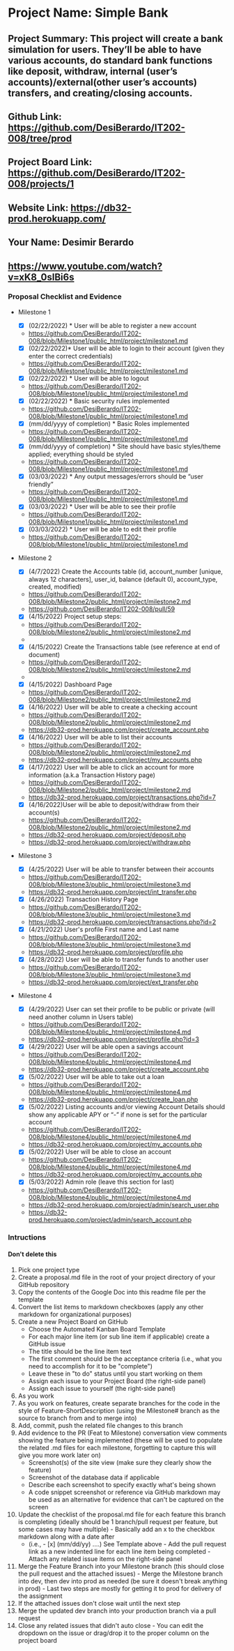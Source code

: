 # Project Name: Simple Bank
## Project Summary: This project will create a bank simulation for users. They’ll be able to have various accounts, do standard bank functions like deposit, withdraw, internal (user’s accounts)/external(other user’s accounts) transfers, and creating/closing accounts.
## Github Link: https://github.com/DesiBerardo/IT202-008/tree/prod
## Project Board Link: https://github.com/DesiBerardo/IT202-008/projects/1
## Website Link: https://db32-prod.herokuapp.com/
## Your Name: Desimir Berardo
## https://www.youtube.com/watch?v=xK8_0slBi6s

<!-- Line item / Feature template (use this for each bullet point) -- DO NOT DELETE THIS SECTION


- [ ] \(mm/dd/yyyy of completion) Feature Title (from the proposal bullet point, if it's a sub-point indent it properly)
  -  Link to related .md file: [Link Name](link url)

 End Line item / Feature Template -- DO NOT DELETE THIS SECTION --> 
 
 
### Proposal Checklist and Evidence

- Milestone 1
  - [x] \(02/22/2022) * User will be able to register a new account
  -  https://github.com/DesiBerardo/IT202-008/blob/Milestone1/public_html/project/milestone1.md

  - [x] \(02/22/2022)* User will be able to login to their account (given they enter the correct credentials)
  -  https://github.com/DesiBerardo/IT202-008/blob/Milestone1/public_html/project/milestone1.md

  - [x] \(02/22/2022) * User will be able to logout
  -  https://github.com/DesiBerardo/IT202-008/blob/Milestone1/public_html/project/milestone1.md

  - [x] \(02/22/2022) * Basic security rules implemented
  -  https://github.com/DesiBerardo/IT202-008/blob/Milestone1/public_html/project/milestone1.md

  - [x] \(mm/dd/yyyy of completion) * Basic Roles implemented
  -  https://github.com/DesiBerardo/IT202-008/blob/Milestone1/public_html/project/milestone1.md 

  - [x] \(mm/dd/yyyy of completion) * Site should have basic styles/theme applied; everything should be styled
  -  https://github.com/DesiBerardo/IT202-008/blob/Milestone1/public_html/project/milestone1.md

  - [x] \(03/03/2022) * Any output messages/errors should be “user friendly”
  -  https://github.com/DesiBerardo/IT202-008/blob/Milestone1/public_html/project/milestone1.md

  - [x] \(03/03/2022) * User will be able to see their profile
  -  https://github.com/DesiBerardo/IT202-008/blob/Milestone1/public_html/project/milestone1.md

  - [x] \(03/03/2022) * User will be able to edit their profile
  -  https://github.com/DesiBerardo/IT202-008/blob/Milestone1/public_html/project/milestone1.md
  
  
- Milestone 2
  - [x] \(4/7/2022) Create the Accounts table (id, account_number [unique, always 12 characters], user_id, balance (default 0), account_type, created, modified)
  - https://github.com/DesiBerardo/IT202-008/blob/Milestone2/public_html/project/milestone2.md
  - https://github.com/DesiBerardo/IT202-008/pull/59

  - [x] \(4/15/2022) Project setup steps:
  - https://github.com/DesiBerardo/IT202-008/blob/Milestone2/public_html/project/milestone2.md
  - 

  - [x] \(4/15/2022) Create the Transactions table (see reference at end of document)
  - https://github.com/DesiBerardo/IT202-008/blob/Milestone2/public_html/project/milestone2.md
  - 

  - [x] \(4/15/2022) Dashboard Page
  - https://github.com/DesiBerardo/IT202-008/blob/Milestone2/public_html/project/milestone2.md

  - [x] \(4/16/2022) User will be able to create a checking account
  - https://github.com/DesiBerardo/IT202-008/blob/Milestone2/public_html/project/milestone2.md
  - https://db32-prod.herokuapp.com/project/create_account.php

  - [x] \(4/16/2022) User will be able to list their accounts
  - https://github.com/DesiBerardo/IT202-008/blob/Milestone2/public_html/project/milestone2.md
  - https://db32-prod.herokuapp.com/project/my_accounts.php

  - [x] \(4/17/2022) User will be able to click an account for more information (a.k.a Transaction History page)
  - https://github.com/DesiBerardo/IT202-008/blob/Milestone2/public_html/project/milestone2.md
  - https://db32-prod.herokuapp.com/project/transactions.php?id=7

  - [x] \(4/16/2022)User will be able to deposit/withdraw from their account(s)
  - https://github.com/DesiBerardo/IT202-008/blob/Milestone2/public_html/project/milestone2.md
  - https://db32-prod.herokuapp.com/project/deposit.php
  - https://db32-prod.herokuapp.com/project/withdraw.php

- Milestone 3
  - [x] \(4/25/2022) User will be able to transfer between their accounts
  -  https://github.com/DesiBerardo/IT202-008/blob/Milestone3/public_html/project/milestone3.md
  -  https://db32-prod.herokuapp.com/project/int_transfer.php

  - [x] \(4/26/2022) Transaction History Page
  -  https://github.com/DesiBerardo/IT202-008/blob/Milestone3/public_html/project/milestone3.md
  -  https://db32-prod.herokuapp.com/project/transactions.php?id=2

  - [x] \(4/21/2022) User's profile First name and Last name
  -  https://github.com/DesiBerardo/IT202-008/blob/Milestone3/public_html/project/milestone3.md
  -  https://db32-prod.herokuapp.com/project/profile.php

  - [x] \(4/28/2022) User will be able to transfer funds to another user
  -  https://github.com/DesiBerardo/IT202-008/blob/Milestone3/public_html/project/milestone3.md
  -  https://db32-prod.herokuapp.com/project/ext_transfer.php


- Milestone 4
  - [x] \(4/29/2022) User can set their profile to be public or private (will need another column in Users table)
  -  https://github.com/DesiBerardo/IT202-008/blob/Milestone4/public_html/project/milestone4.md
  -  https://db32-prod.herokuapp.com/project/profile.php?id=3
  - [x] \(4/29/2022) User will be able open a savings account
  -  https://github.com/DesiBerardo/IT202-008/blob/Milestone4/public_html/project/milestone4.md
  -  https://db32-prod.herokuapp.com/project/create_account.php
  - [x] \(5/02/2022) User will be able to take out a loan
  -  https://github.com/DesiBerardo/IT202-008/blob/Milestone4/public_html/project/milestone4.md
  -  https://db32-prod.herokuapp.com/project/create_loan.php
  - [x] \(5/02/2022) Listing accounts and/or viewing Account Details should show any applicable APY or “-” if none is set for the particular account
  -  https://github.com/DesiBerardo/IT202-008/blob/Milestone4/public_html/project/milestone4.md
  -  https://db32-prod.herokuapp.com/project/my_accounts.php
  - [x] \(5/02/2022) User will be able to close an account
  -  https://github.com/DesiBerardo/IT202-008/blob/Milestone4/public_html/project/milestone4.md
  -  https://db32-prod.herokuapp.com/project/my_accounts.php
  - [x] \(5/03/2022) Admin role (leave this section for last)
  -  https://github.com/DesiBerardo/IT202-008/blob/Milestone4/public_html/project/milestone4.md
  -  https://db32-prod.herokuapp.com/project/admin/search_user.php
  -  https://db32-prod.herokuapp.com/project/admin/search_account.php
### Intructions
#### Don't delete this
1. Pick one project type
2. Create a proposal.md file in the root of your project directory of your GitHub repository
3. Copy the contents of the Google Doc into this readme file per the template
4. Convert the list items to markdown checkboxes (apply any other markdown for organizational purposes)
5. Create a new Project Board on GitHub
   - Choose the Automated Kanban Board Template
   - For each major line item (or sub line item if applicable) create a GitHub issue
   - The title should be the line item text
   - The first comment should be the acceptance criteria (i.e., what you need to accomplish for it to be "complete")
   - Leave these in "to do" status until you start working on them
   - Assign each issue to your Project Board (the right-side panel)
   - Assign each issue to yourself (the right-side panel)
6. As you work
  1. As you work on features, create separate branches for the code in the style of Feature-ShortDescription (using the Milestone# branch as the source to branch from and to merge into)
  2. Add, commit, push the related file changes to this branch
  3. Add evidence to the PR (Feat to Milestone) conversation view comments showing the feature being implemented (these will be used to populate the related .md files for each milestone, forgetting to capture this will give you more work later on)
     - Screenshot(s) of the site view (make sure they clearly show the feature)
     - Screenshot of the database data if applicable
     - Describe each screenshot to specify exactly what's being shown
     - A code snippet screenshot or reference via GitHub markdown may be used as an alternative for evidence that can't be captured on the screen
  4. Update the checklist of the proposal.md file for each feature this branch is completing (ideally should be 1 branch/pull request per feature, but some cases may have multiple)
    - Basically add an x to the checkbox markdown along with a date after
      - (i.e.,   - [x] (mm/dd/yy) ....) See Template above
    - Add the pull request link as a new indented line for each line item being completed
    - Attach any related issue items on the right-side panel
  5. Merge the Feature Branch into your Milestone branch (this should close the pull request and the attached issues)
    - Merge the Milestone branch into dev, then dev into prod as needed (be sure it doesn't break anything in prod)
    - Last two steps are mostly for getting it to prod for delivery of the assignment 
  7. If the attached issues don't close wait until the next step
  8. Merge the updated dev branch into your production branch via a pull request
  9. Close any related issues that didn't auto close
    - You can edit the dropdown on the issue or drag/drop it to the proper column on the project board